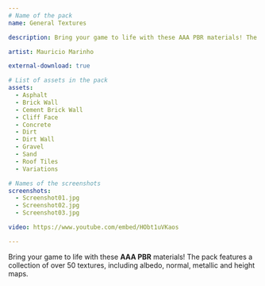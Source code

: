 ```yaml
---
# Name of the pack
name: General Textures

description: Bring your game to life with these AAA PBR materials! The pack features a collection of over 50 textures, including albedo, normal, metallic and height maps.

artist: Mauricio Marinho

external-download: true

# List of assets in the pack
assets:
  - Asphalt
  - Brick Wall
  - Cement Brick Wall
  - Cliff Face
  - Concrete
  - Dirt
  - Dirt Wall
  - Gravel
  - Sand
  - Roof Tiles
  - Variations

# Names of the screenshots
screenshots:
  - Screenshot01.jpg
  - Screenshot02.jpg
  - Screenshot03.jpg

video: https://www.youtube.com/embed/HObt1uVKaos

---
```


Bring your game to life with these **AAA PBR** materials! The pack features a collection of over 50 textures, including albedo, normal, metallic and height maps.